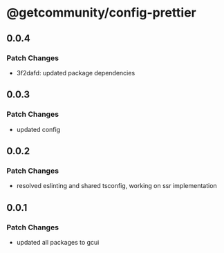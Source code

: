 # @getcommunity/config-prettier

## 0.0.4

### Patch Changes

- 3f2dafd: updated package dependencies

## 0.0.3

### Patch Changes

- updated config

## 0.0.2

### Patch Changes

- resolved eslinting and shared tsconfig, working on ssr implementation

## 0.0.1

### Patch Changes

- updated all packages to gcui
